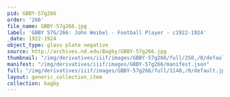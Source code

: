 ```yaml
---
pid: GBBY-57g266
order: '266'
file_name: GBBY-57g266.jpg
label: 'GBBY 57G/266: John Weibel - Football Player - c1922-1924'
_date: 1922-1924
object_type: glass plate negative
source: http://archives.nd.edu/Bagby/GBBY-57g266.jpg
thumbnail: "/img/derivatives/iiif/images/GBBY-57g266/full/250,/0/default.jpg"
manifest: "/img/derivatives/iiif/images/GBBY-57g266/manifest.json"
full: "/img/derivatives/iiif/images/GBBY-57g266/full/1140,/0/default.jpg"
layout: generic_collection_item
collection: bagby
---
```


